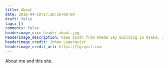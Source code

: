 ```yaml
---
title: About
date: 2018-04-10T17:20:56+09:00
draft: false
tags: []
comments: false
headerimage_src: header-about.jpg
headerimage_description: View south from Umeda Sky Building in Osaka, Japan.
headerimage_credit: Johan Lagerqvist
headerimage_credit_url: https://lgrqvst.com
---
```


About me and this site.
